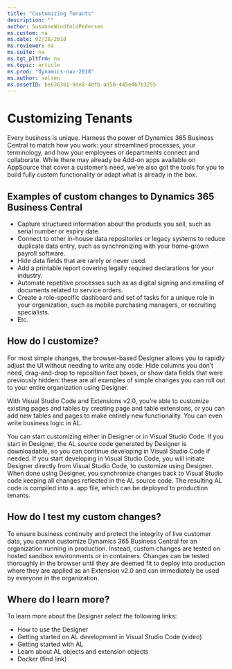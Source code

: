 ```yaml
---
title: "Customizing Tenants"
description: ""
author: SusanneWindfeldPedersen
ms.custom: na
ms.date: 02/28/2018
ms.reviewer: na
ms.suite: na
ms.tgt_pltfrm: na
ms.topic: article
ms.prod: "dynamics-nav-2018"
ms.author: solsen
ms.assetID: be636361-9de8-4efb-ad50-445e4b7b3255
---
```


# Customizing Tenants
Every business is unique. Harness the power of Dynamics 365 Business Central to match how you work: your streamlined processes, your terminology, and how your employees or departments connect and collaborate. 
While there may already be Add-on apps available on AppSource that cover a customer’s need, we’ve also got the tools for you to build fully custom functionality or adapt what is already in the box. 
 
## Examples of custom changes to Dynamics 365 Business Central 
- Capture structured information about the products you sell, such as serial number or expiry date. 
- Connect to other in-house data repositories or legacy systems to reduce duplicate data entry, such as synchronizing with your home-grown payroll software. 
- Hide data fields that are rarely or never used. 
- Add a printable report covering legally required declarations for your industry. 
- Automate repetitive processes such as as digital signing and emailing of documents related to service orders. 
- Create a role-specific dashboard and set of tasks for a unique role in your organization, such as mobile purchasing managers, or recruiting specialists. 
- Etc. 
 
## How do I customize? 
For most simple changes, the browser-based Designer allows you to rapidly adjust the UI without needing to write any code. Hide columns you don’t need, drag-and-drop to reposition fact boxes, or show data fields that were previously hidden: these are all examples of simple changes you can roll out to your entire organization using Designer. 

With Visual Studio Code and Extensions v2.0, you’re able to customize existing pages and tables by creating page and table extensions, or you can add new tables and pages to make entirely new functionality. You can even write business logic in AL. 

You can start customizing either in Designer or in Visual Studio Code. If you start in Designer, the AL source code generated by Designer is downloadable, so you can continue developing in Visual Studio Code if needed. If you start developing in Visual Studio Code, you will initiate Designer directly from Visual Studio Code, to customize using Designer. When done using Designer, you synchronize changes back to Visual Studio code keeping all changes reflected in the AL source code. The resulting AL code is compiled into a .app file, which can be deployed to production tenants. 

## How do I test my custom changes? 
To ensure business continuity and protect the integrity of live customer data, you cannot customize Dynamics 365 Business Central for an organization running in production. Instead, custom changes are tested on hosted sandbox environments or in containers. Changes can be tested thoroughly in the browser until they are deemed fit to deploy into production where they are applied as an Extension v2.0 and can immediately be used by everyone in the organization. 

## Where do I learn more? 
To learn more about the Designer select the following links:  
- How to use the Designer 
- Getting started on AL development in Visual Studio Code (video) 
- Getting started with AL 
- Learn about AL objects and extension objects 
- Docker (find link) 
 


